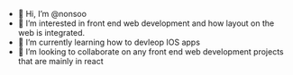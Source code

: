 - 👋 Hi, I’m @nonsoo
- 👀 I’m interested in front end web development and how layout on the web is integrated.
- 🌱 I’m currently learning how to devleop IOS apps 
- 💞️ I’m looking to collaborate on any front end web development projects that are mainly in react

<!---
nonsoo/nonsoo is a ✨ special ✨ repository because its `README.md` (this file) appears on your GitHub profile.
You can click the Preview link to take a look at your changes.
--->

